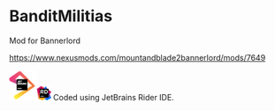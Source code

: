 # BanditMilitias
Mod for Bannerlord

https://www.nexusmods.com/mountandblade2bannerlord/mods/7649

<a href="https://www.jetbrains.com"><img src="jetbrains.png" width="10%" height="10%"></a><a href="https://www.jetbrains.com/rider/"><img src="icon-rider.png" width="5%" height="5%"></a>
Coded using JetBrains Rider IDE.
